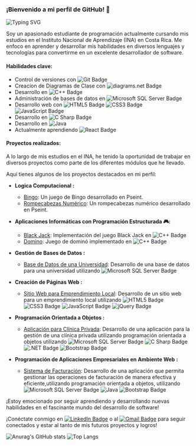### ¡Bienvenido a mi perfil de GitHub! 👋

![Typing SVG](https://readme-typing-svg.demolab.com?font=Fira+Code&duration=1000&pause=500&color=F7E3E7&multiline=true&width=435&height=100&lines=Bienvenido+!!!;Mi+nombre+es%3A+Jos%C3%A9+Campos+Chaves)

Soy un apasionado estudiante de programación actualmente cursando mis estudios en el Instituto Nacional de Aprendizaje (INA) en Costa Rica. Me enfoco en aprender y desarrollar mis habilidades en diversos lenguajes y tecnologías para convertirme en un excelente desarrollador de software.

#### Habilidades clave:

- Control de versiones con ![Git Badge](https://img.shields.io/badge/Git-F05032?logo=git&logoColor=fff&style=plastic)
- Creacion de Diagramas de Clase con ![diagrams.net Badge](https://img.shields.io/badge/diagrams.net-F08705?logo=diagramsdotnet&logoColor=fff&style=plastic) 
- Desarrollo en ![C++ Badge](https://img.shields.io/badge/C%2B%2B-00599C?logo=cplusplus&logoColor=fff&style=plastic)
- Administración de bases de datos en ![Microsoft SQL Server Badge](https://img.shields.io/badge/Microsoft%20SQL%20Server-CC2927?logo=microsoftsqlserver&logoColor=fff&style=plastic)
- Desarrollo web con ![HTML5 Badge](https://img.shields.io/badge/HTML5-E34F26?logo=html5&logoColor=fff&style=plastic) ![CSS3 Badge](https://img.shields.io/badge/CSS3-1572B6?logo=css3&logoColor=fff&style=plastic) ![JavaScript Badge](https://img.shields.io/badge/JavaScript-F7DF1E?logo=javascript&logoColor=000&style=plastic)
- Desarrollo en ![C Sharp Badge](https://img.shields.io/badge/C%20Sharp-512BD4?logo=csharp&logoColor=fff&style=plastic)
- Desarrollo en ![Java](https://img.shields.io/badge/java-%23ED8B00.svg?style=for-the-badge&logo=openjdk&logoColor=white&style=plastic)
- Actualmente aprendiendo ![React Badge](https://img.shields.io/badge/React-61DAFB?logo=react&logoColor=000&style=plastic)

#### Proyectos realizados:

A lo largo de mis estudios en el INA, he tenido la oportunidad de trabajar en diversos proyectos como parte de los diferentes módulos que he llevado.

Aquí tienes algunos de los proyectos destacados en mi perfil:

- **Logica Computacional :**
  - [Bingo](https://github.com/JoseCamp1/Pseint_BINGO.git): Un juego de Bingo desarrollado en Pseint.
  - [Rompecabezas Numérico](https://github.com/JoseCamp1/Pseint_Rompe_Cabezas_Numerico.git): Un rompecabezas numérico desarrollado en Pseint.

- **Aplicaciones Informáticas con Programación Estructurada 🎮:**
  - [Black Jack](https://github.com/JoseCamp1/C-_Black_Jack.git): Implementación del juego Black Jack en ![C++ Badge](https://img.shields.io/badge/C%2B%2B-00599C?logo=cplusplus&logoColor=fff&style=plastic)
  - [Domino](https://github.com/JoseCamp1/C-_Domino.git): Juego de dominó implementado en ![C++ Badge](https://img.shields.io/badge/C%2B%2B-00599C?logo=cplusplus&logoColor=fff&style=plastic)

- **Gestión de Bases de Datos :**
  - [Base de Datos de una Universidad](https://github.com/JoseCamp1/SQL_BasedeDatos_Universidad.git): Desarrollo de una base de datos para una universidad utilizando ![Microsoft SQL Server Badge](https://img.shields.io/badge/Microsoft%20SQL%20Server-CC2927?logo=microsoftsqlserver&logoColor=fff&style=plastic)

- **Creación de Páginas Web :**
  - [Sitio Web para Emprendimiento Local](https://github.com/JoseCamp1/Morfos_Salon_Web_Site.git): Desarrollo de un sitio web para un emprendimiento local utilizando ![HTML5 Badge](https://img.shields.io/badge/HTML5-E34F26?logo=html5&logoColor=fff&style=plastic) ![CSS3 Badge](https://img.shields.io/badge/CSS3-1572B6?logo=css3&logoColor=fff&style=plastic) ![JavaScript Badge](https://img.shields.io/badge/JavaScript-F7DF1E?logo=javascript&logoColor=000&style=plastic) ![jQuery Badge](https://img.shields.io/badge/jQuery-0769AD?logo=jquery&logoColor=fff&style=plastic)

- **Programación Orientada a Objetos :**
  - [Aplicación para Clínica Privada](https://github.com/JoseCamp1/PROYECTO_POO_CLINICA_PRIVADA.git): Desarrollo de una aplicación para la gestión de una clínica privada utilizando programación orientada a objetos utilizando ![Microsoft SQL Server Badge](https://img.shields.io/badge/Microsoft%20SQL%20Server-CC2927?logo=microsoftsqlserver&logoColor=fff&style=plastic) ![C Sharp Badge](https://img.shields.io/badge/C%20Sharp-512BD4?logo=csharp&logoColor=fff&style=plastic) ![.NET Badge](https://img.shields.io/badge/.NET-512BD4?logo=dotnet&logoColor=fff&style=plastic) ![Bootstrap Badge](https://img.shields.io/badge/Bootstrap-7952B3?logo=bootstrap&logoColor=fff&style=plastic)
- **Programación de Aplicaciones Empresariales en Ambiente Web :**
  - [Sistema de Facturación](https://github.com/JoseCamp1/PROYECTO_PAE_FACTURACION.git): Desarrollo de una aplicación que permita gestionar las operaciones de facturación de manera efectiva y eficiente,utilizando programación orientada a objetos, utilizando ![Microsoft SQL Server Badge](https://img.shields.io/badge/Microsoft%20SQL%20Server-CC2927?logo=microsoftsqlserver&logoColor=fff&style=plastic) ![Java](https://img.shields.io/badge/java-%23ED8B00.svg?style=for-the-badge&logo=openjdk&logoColor=white&style=plastic) ![Bootstrap Badge](https://img.shields.io/badge/Bootstrap-7952B3?logo=bootstrap&logoColor=fff&style=plastic)

¡Estoy emocionado por seguir aprendiendo y desarrollando nuevas habilidades en el fascinante mundo del desarrollo de software!

¡Conéctate conmigo en [![LinkedIn Badge](https://img.shields.io/badge/LinkedIn-0A66C2?logo=linkedin&logoColor=fff&style=plastic)](https://www.linkedin.com/in/josé-joaquín-campos-chávez-620024201/) o al [![Gmail Badge](https://img.shields.io/badge/Gmail-EA4335?logo=gmail&logoColor=fff&style=plastic)](mailto:joacachavez20@gmail.com)
 para seguir conectados y estar al tanto de mis futuros proyectos y logros!

![Anurag's GitHub stats](https://github-readme-stats.vercel.app/api?username=JoseCamp1&show_icons=true&theme=dark)
![Top Langs](https://github-readme-stats.vercel.app/api/top-langs/?username=JoseCamp1&layout=compact)
